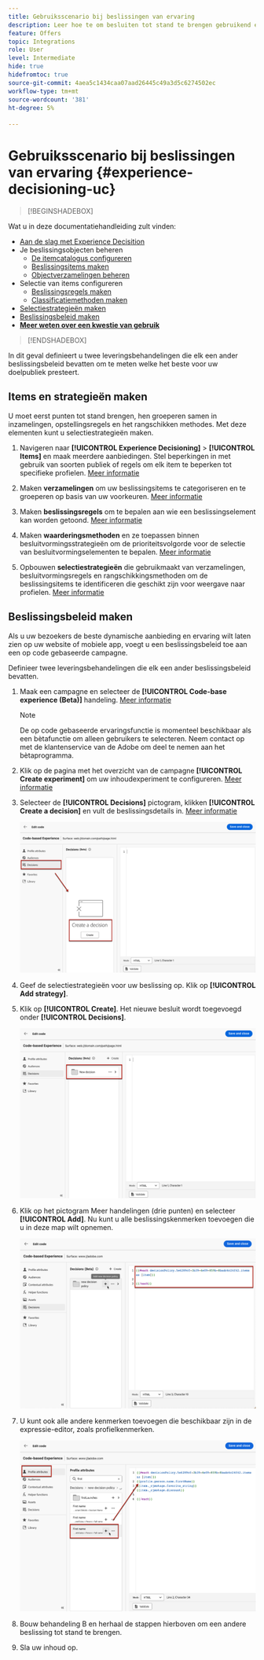 ```yaml
---
title: Gebruiksscenario bij beslissingen van ervaring
description: Leer hoe te om besluiten tot stand te brengen gebruikend experimenten met het op code-gebaseerde kanaal
feature: Offers
topic: Integrations
role: User
level: Intermediate
hide: true
hidefromtoc: true
source-git-commit: 4aea5c1434caa07aad26445c49a3d5c6274502ec
workflow-type: tm+mt
source-wordcount: '381'
ht-degree: 5%

---
```


# Gebruiksscenario bij beslissingen van ervaring {#experience-decisioning-uc}

>[!BEGINSHADEBOX]

Wat u in deze documentatiehandleiding zult vinden:

* [Aan de slag met Experience Decisition](gs-experience-decisioning.md)
* Je beslissingsobjecten beheren
   * [De itemcatalogus configureren](catalogs.md)
   * [Beslissingsitems maken](items.md)
   * [Objectverzamelingen beheren](collections.md)
* Selectie van items configureren
   * [Beslissingsregels maken](rules.md)
   * [Classificatiemethoden maken](ranking.md)
* [Selectiestrategieën maken](selection-strategies.md)
* [Beslissingsbeleid maken](create-decision.md)
* **[Meer weten over een kwestie van gebruik](experience-decisioning-uc.md)**

>[!ENDSHADEBOX]

In dit geval definieert u twee leveringsbehandelingen die elk een ander beslissingsbeleid bevatten om te meten welke het beste voor uw doelpubliek presteert.

## Items en strategieën maken

U moet eerst punten tot stand brengen, hen groeperen samen in inzamelingen, opstellingsregels en het rangschikken methodes. Met deze elementen kunt u selectiestrategieën maken.

1. Navigeren naar **[!UICONTROL Experience Decisioning]** > **[!UICONTROL Items]** en maak meerdere aanbiedingen. Stel beperkingen in met gebruik van soorten publiek of regels om elk item te beperken tot specifieke profielen. [Meer informatie](items.md)

   <!--
   1. From the items list, click the **[!UICONTROL Edit schema]** button  and edit the custom attributes if needed. [Learn how to work with catalogs](catalogs.md)-->

1. Maken **verzamelingen** om uw beslissingsitems te categoriseren en te groeperen op basis van uw voorkeuren. [Meer informatie](collections.md)

1. Maken **beslissingsregels** om te bepalen aan wie een beslissingselement kan worden getoond. [Meer informatie](rules.md)

1. Maken **waarderingsmethoden** en ze toepassen binnen besluitvormingsstrategieën om de prioriteitsvolgorde voor de selectie van besluitvormingselementen te bepalen. [Meer informatie](ranking.md)

1. Opbouwen **selectiestrategieën** die gebruikmaakt van verzamelingen, besluitvormingsregels en rangschikkingsmethoden om de beslissingsitems te identificeren die geschikt zijn voor weergave naar profielen. [Meer informatie](selection-strategies.md)

## Beslissingsbeleid maken

Als u uw bezoekers de beste dynamische aanbieding en ervaring wilt laten zien op uw website of mobiele app, voegt u een beslissingsbeleid toe aan een op code gebaseerde campagne.

Definieer twee leveringsbehandelingen die elk een ander beslissingsbeleid bevatten.

1. Maak een campagne en selecteer de **[!UICONTROL Code-base experience (Beta)]** handeling. [Meer informatie](../code-based/create-code-based.md)

   >[!NOTE]
   >
   >De op code gebaseerde ervaringsfunctie is momenteel beschikbaar als een bètafunctie om alleen gebruikers te selecteren. Neem contact op met de klantenservice van de Adobe om deel te nemen aan het bètaprogramma.

1. Klik op de pagina met het overzicht van de campagne **[!UICONTROL Create experiment]** om uw inhoudexperiment te configureren. [Meer informatie](../campaigns/content-experiment.md)

1. Selecteer de **[!UICONTROL Decisions]** pictogram, klikken **[!UICONTROL Create a decision]** en vult de beslissingsdetails in. [Meer informatie](create-decision.md)

   ![](assets/decision-code-based-create.png)

1. Geef de selectiestrategieën voor uw beslissing op. Klik op **[!UICONTROL Add strategy]**.

1. Klik op **[!UICONTROL Create]**. Het nieuwe besluit wordt toegevoegd onder **[!UICONTROL Decisions]**.

   ![](assets/decision-code-based-decision-added.png)

1. Klik op het pictogram Meer handelingen (drie punten) en selecteer **[!UICONTROL Add]**. Nu kunt u alle beslissingskenmerken toevoegen die u in deze map wilt opnemen.

   ![](assets/decision-code-based-add-decision.png)

1. U kunt ook alle andere kenmerken toevoegen die beschikbaar zijn in de expressie-editor, zoals profielkenmerken.

   ![](assets/decision-code-based-decision-profile-attribute.png)

1. Bouw behandeling B en herhaal de stappen hierboven om een andere beslissing tot stand te brengen.

1. Sla uw inhoud op.


